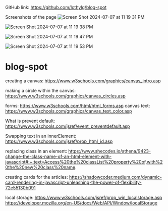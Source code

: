 GitHub link: https://github.com/lothylg/blog-spot

Screenshots of the page
![Screen Shot 2024-07-07 at 11 19 31 PM](https://github.com/lothylg/blog-spot/assets/171598913/66f1891f-9f52-46a5-a5be-275b64c7c8a7)

![Screen Shot 2024-07-07 at 11 19 38 PM](https://github.com/lothylg/blog-spot/assets/171598913/a45b904c-801a-4414-aff6-ce4391019a7b)


![Screen Shot 2024-07-07 at 11 19 47 PM](https://github.com/lothylg/blog-spot/assets/171598913/1ebbbc43-2e63-4a00-9a4d-8428ed92e7a5)


![Screen Shot 2024-07-07 at 11 19 53 PM](https://github.com/lothylg/blog-spot/assets/171598913/acf6ea9d-c743-48cb-a414-3a6b47d48190)

# blog-spot

creating a canvas: https://www.w3schools.com/graphics/canvas_intro.asp

making a circle within the canvas: https://www.w3schools.com/graphics/canvas_circles.asp

forms: https://www.w3schools.com/html/html_forms.asp
canvas text: https://www.w3schools.com/graphics/canvas_text_color.asp

What is prevent default: https://www.w3schools.com/jsref/event_preventdefault.asp

Swapping text in an innerElement: https://www.w3schools.com/jsref/prop_html_id.asp


replacing class in an element: https://www.shecodes.io/athena/9423-change-the-class-name-of-an-html-element-with-javascript#:~:text=Access%20the%20classList%20property%20of,with%20the%20new%20class%20name.

creating cards for the articles: https://shadowcoder.medium.com/dynamic-card-rendering-in-javascript-unleashing-the-power-of-flexibility-72e55130b091

local storage: https://www.w3schools.com/jsref/prop_win_localstorage.asp
https://developer.mozilla.org/en-US/docs/Web/API/Window/localStorage

